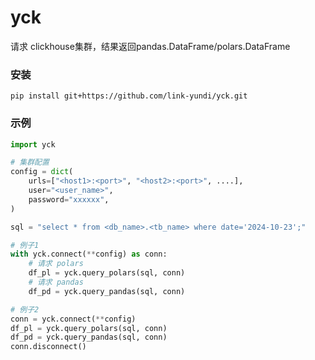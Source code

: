 # yck
请求 clickhouse集群，结果返回pandas.DataFrame/polars.DataFrame

### 安装
```shell
pip install git+https://github.com/link-yundi/yck.git
```

### 示例

```python
import yck

# 集群配置
config = dict(
    urls=["<host1>:<port>", "<host2>:<port>", ....],
    user="<user_name>", 
    password="xxxxxx", 
)

sql = "select * from <db_name>.<tb_name> where date='2024-10-23';"

# 例子1
with yck.connect(**config) as conn:
    # 请求 polars 
    df_pl = yck.query_polars(sql, conn)
    # 请求 pandas
    df_pd = yck.query_pandas(sql, conn)

# 例子2
conn = yck.connect(**config)
df_pl = yck.query_polars(sql, conn)
df_pd = yck.query_pandas(sql, conn)
conn.disconnect()
